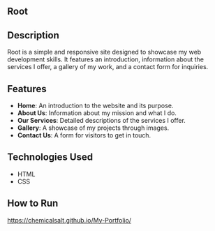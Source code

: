 ## Root

## Description
Root is a simple and responsive site designed to showcase my web development skills. It features an introduction, information about the services I offer, a gallery of my work, and a contact form for inquiries.

## Features
- **Home**: An introduction to the website and its purpose.
- **About Us**: Information about my mission and what I do.
- **Our Services**: Detailed descriptions of the services I offer.
- **Gallery**: A showcase of my projects through images.
- **Contact Us**: A form for visitors to get in touch.

## Technologies Used
- HTML
- CSS
  
## How to Run
https://chemicalsalt.github.io/My-Portfolio/
